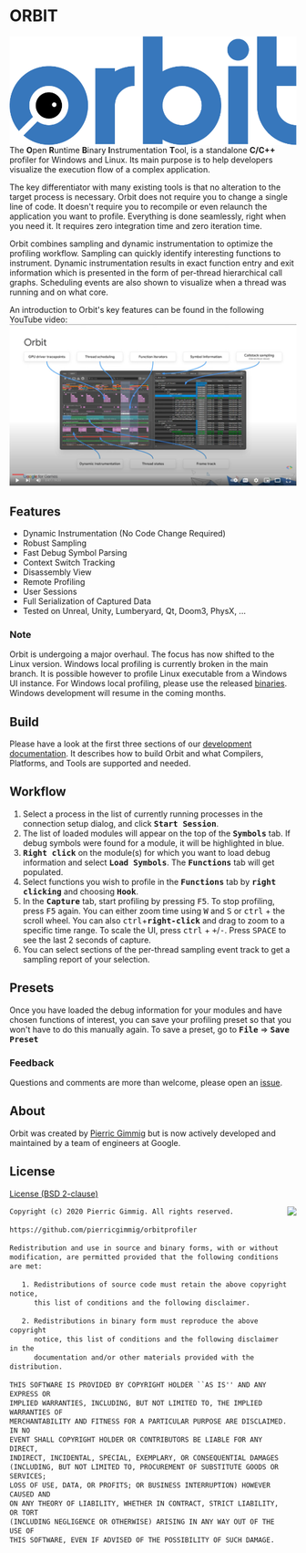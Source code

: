 # ORBIT

<img alt="ORBIT Logo" src="logos/orbit_logo_simple.png" align="right" width="520" >

The **O**pen **R**untime **B**inary **I**nstrumentation **T**ool, is a standalone **C/C++** profiler for Windows and Linux. Its main purpose is to help developers visualize the execution flow of a complex application.

The key differentiator with many existing tools is that no alteration to the target process is necessary. Orbit does not require you to change a single line of code. It doesn't require you to recompile or even relaunch the application you want to profile. Everything is done seamlessly, right when you need it. It requires zero integration time and zero iteration time.

Orbit combines sampling and dynamic instrumentation to optimize the profiling workflow. Sampling can quickly identify interesting functions to instrument. Dynamic instrumentation results in exact function entry and exit information which is presented in the form of per-thread hierarchical call graphs.  Scheduling events are also shown to visualize when a thread was running and on what core.

An introduction to Orbit's key features can be found in the following YouTube
video:
[![IMAGE ALT TEXT HERE][orbit_youtube_presentation]](https://www.youtube.com/watch?v=8V-EPBPGZPs)

## Features

- Dynamic Instrumentation (No Code Change Required)
- Robust Sampling
- Fast Debug Symbol Parsing
- Context Switch Tracking
- Disassembly View
- Remote Profiling
- User Sessions
- Full Serialization of Captured Data
- Tested on Unreal, Unity, Lumberyard, Qt, Doom3, PhysX, ...

### Note

Orbit is undergoing a major overhaul. The focus has now shifted to the Linux version. Windows local profiling is currently broken in the main branch. It is possible however to profile Linux executable from a Windows UI instance. For Windows local profiling, please use the released [binaries](https://github.com/google/orbit/releases). Windows development will resume in the coming months.

## Build

Please have a look at the first three sections of our [development documentation](DEVELOPMENT.md). It describes how to build Orbit and what Compilers, Platforms, and Tools are supported and needed.

## Workflow

1. Select a process in the list of currently running processes in the connection setup dialog, and click <b><samp>Start Session</samp></b>.
2. The list of loaded modules will appear on the top of the <b><samp>Symbols</samp></b> tab.  If debug symbols were found for a module, it will be highlighted in blue.
3. <b><samp>Right click</samp></b> on the module(s) for which you want to load debug information and select <b><samp>Load Symbols</samp></b>. The <b><samp>Functions</samp></b> tab will get populated.
4. Select functions you wish to profile in the <b><samp>Functions</samp></b> tab by <b><samp>right clicking</samp></b> and choosing <b><samp>Hook</samp></b>.
5. In the <b><samp>Capture</samp></b> tab, start profiling by pressing <kbd>F5</kbd>.  To stop profiling, press <kbd>F5</kbd> again. You can either zoom time using <kbd>W</kbd> and <kbd>S</kbd> or <kbd>ctrl</kbd> + the scroll wheel.  You can also <kbd>ctrl</kbd>+<b><samp>right-click</samp></b> and drag to zoom to a specific time range. To scale the UI, press <kbd>ctrl</kbd> + <kbd>+</kbd>/<kbd>-</kbd>. Press <kbd>SPACE</kbd> to see the last 2 seconds of capture.
6. You can select sections of the per-thread sampling event track to get a sampling report of your selection.

## Presets

Once you have loaded the debug information for your modules and have chosen functions of interest, you can save your profiling preset so that you won't have to do this manually again.  To save a preset, go to <b><samp>File</samp></b> ⇒ <b><samp>Save Preset</samp></b>

### Feedback

Questions and comments are more than welcome, please open an [issue](https://github.com/google/orbit/issues).

## About

Orbit was created by [Pierric Gimmig](https://www.linkedin.com/in/pgimmig/) but is now actively developed and maintained by a team of engineers at Google.

## License

[License (BSD 2-clause)](./LICENSE)

<a href="http://opensource.org/licenses/BSD-2-Clause" target="_blank">
<img align="right" src="http://opensource.org/trademarks/opensource/OSI-Approved-License-100x137.png">
</a>

```text
Copyright (c) 2020 Pierric Gimmig. All rights reserved.

https://github.com/pierricgimmig/orbitprofiler

Redistribution and use in source and binary forms, with or without
modification, are permitted provided that the following conditions are met:

   1. Redistributions of source code must retain the above copyright notice,
      this list of conditions and the following disclaimer.
   
   2. Redistributions in binary form must reproduce the above copyright
      notice, this list of conditions and the following disclaimer in the
      documentation and/or other materials provided with the distribution.

THIS SOFTWARE IS PROVIDED BY COPYRIGHT HOLDER ``AS IS'' AND ANY EXPRESS OR
IMPLIED WARRANTIES, INCLUDING, BUT NOT LIMITED TO, THE IMPLIED WARRANTIES OF
MERCHANTABILITY AND FITNESS FOR A PARTICULAR PURPOSE ARE DISCLAIMED. IN NO
EVENT SHALL COPYRIGHT HOLDER OR CONTRIBUTORS BE LIABLE FOR ANY DIRECT,
INDIRECT, INCIDENTAL, SPECIAL, EXEMPLARY, OR CONSEQUENTIAL DAMAGES
(INCLUDING, BUT NOT LIMITED TO, PROCUREMENT OF SUBSTITUTE GOODS OR SERVICES;
LOSS OF USE, DATA, OR PROFITS; OR BUSINESS INTERRUPTION) HOWEVER CAUSED AND
ON ANY THEORY OF LIABILITY, WHETHER IN CONTRACT, STRICT LIABILITY, OR TORT
(INCLUDING NEGLIGENCE OR OTHERWISE) ARISING IN ANY WAY OUT OF THE USE OF
THIS SOFTWARE, EVEN IF ADVISED OF THE POSSIBILITY OF SUCH DAMAGE.
```


[orbit_youtube_presentation]: logos/orbit_presentation_youtube.png
